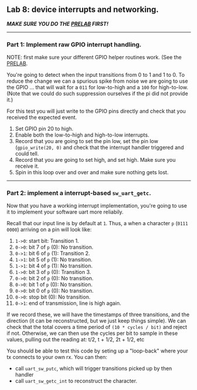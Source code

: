 ## Lab 8: device interrupts and networking.

***MAKE SURE YOU DO THE [PRELAB](PRELAB.md) FIRST!***

------------------------------------------------------------------------
### Part 1: Implement raw GPIO interrupt handling.

NOTE: first make sure your different GPIO helper routines work.  (See the 
[PRELAB](PRELAB.md).

You're going to detect when the input transitions from 0 to 1 and 1 to 0.
To reduce the change we can a spurious spike from noise we are going to
use the GPIO ... that will wait for a `011` for low-to-high and a `100`
for high-to-low.  (Note that we could do such suppression ourselves if
the pi did not provide it.)

For this test you will just write to the GPIO pins directly and 
check that you received the  expected event.
   1. Set GPIO pin 20 to high.
   2. Enable both the low-to-high and high-to-low interrupts.
   3. Record that you are going to set the pin low, 
      set the pin low (`gpio_write(20, 0)` and check that the 
      interrupt handler triggered and could tell.
  4. Record that you are going to set high, and set high.  Make 
     sure you receive it.
  5. Spin in this loop over and over and make sure nothing gets
     lost.

------------------------------------------------------------------------
### Part 2: implement a interrupt-based `sw_uart_getc`.

Now that you have a working interrupt implementation, you're going to
use it to implement your software uart more reliabily.

Recall that our input line is by default at `1`.  Thus,
a when a character `p` (`0111 0000`) arriving on a pin will look like:
   1. `1->0`: start bit:  Transition 1.
   2. `0->0`: bit 7 of `p` (0):  No transition.
   3. `0->1`: bit 6 of `p` (1): Transition 2.
   4. `1->1`: bit 5 of `p` (1): No transition.
   5. `1->1`: bit 4 of `p` (1): No transition.
   6. `1->0`: bit 3 of `p` (0): Transition 3.
   7. `0->0`: bit 2 of `p` (0): No transition.
   8. `0->0`: bit 1 of `p` (0): No transition.
   9. `0->0`: bit 0 of `p` (0): No transition.
   10. `0->0`: stop bit (0): No transition.
   11. `0->1`: end of transmission, line is high again.

If we record these, we will have the timestamps of three transitions, and
the direction (it can be reconstructed, but we just keep things simple).
We can check that the total covers a time period of `(10 * cycles /
bit)` and reject if not.  Otherwise, we can then use the cycles per bit
to sample in these values, pulling out the reading at: t/2, t + 1/2,
2t + 1/2, etc

You should be able to test this code by seting up a "loop-back" where
your tx connects to your own rx.  You can then:
  - call `uart_sw_putc`, which will trigger transitions picked up by then
    handler
  - call `uart_sw_getc_int` to reconstruct the character.
